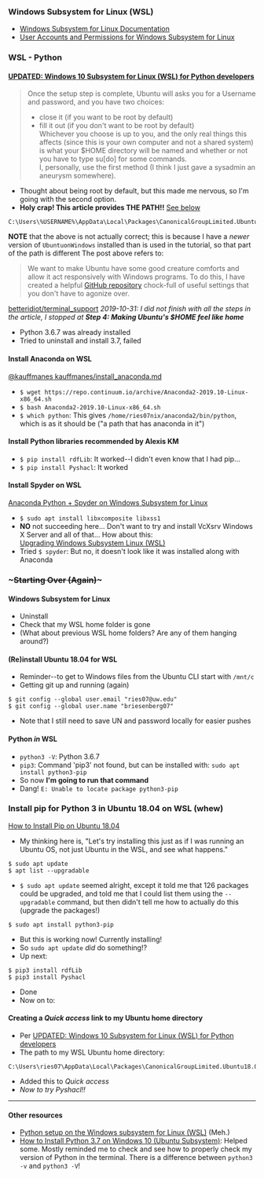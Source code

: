 ### Windows Subsystem for Linux (WSL)
- [Windows Subsystem for Linux Documentation](https://docs.microsoft.com/en-us/windows/wsl/about)
- [User Accounts and Permissions for Windows Subsystem for Linux](https://docs.microsoft.com/en-us/windows/wsl/user-support?redirectedfrom=MSDN)
### WSL - Python
#### [UPDATED: Windows 10 Subsystem for Linux (WSL) for Python developers](https://www.betteridiot.tech/blog/pop/2019/9/updated-windows-10-subsystem-for-linux-wsl-for-python-developers)  

> Once the setup step is complete, Ubuntu will asks you for a Username and password, and you have two choices:  
>  - close it (if you want to be root by default)  
>  - fill it out (if you don't want to be root by default)  
> Whichever you choose is up to you, and the only real things this affects (since this is your own computer and not a shared system) is what your $HOME directory will be named and whether or not you have to type su[do] for some commands.  
> I, personally, use the first method (I think I just gave a sysadmin an aneurysm somewhere).  

 - Thought about being root by default, but this made me nervous, so I'm going with the second option.
- **Holy crap! This article provides THE PATH!!** [See below](https://github.com/briesenberg07/libraryNotes/blob/master/computerNotes.md#Creating-a-*Quick-access*-link-to-my-Ubuntu-home-directory)  
```
C:\Users\%USERNAME%\AppData\Local\Packages\CanonicalGroupLimited.UbuntuonWindows_79rhkp1fndgsc\LocalState\rootfs\home\UBUNTU_USERNAME
```  
**NOTE** that the above is not actually correct; this is because I have a *newer* version of `UbuntuonWindows` installed than is used in the tutorial, so that part of the path is different
The post above refers to:
> We want to make Ubuntu have some good creature comforts and allow it act responsively with Windows programs. To do this, I have created a helpful [GitHub repository](https://github.com/betteridiot/terminal_support) chock-full of useful settings that you don't have to agonize over.  

[betteridiot/terminal_support](https://github.com/betteridiot/terminal_support)
*2019-10-31: I did not finish with all the steps in the article, I stopped at **Step 4: Making Ubuntu's $HOME feel like home***
- Python 3.6.7 was already installed  
- Tried to uninstall and install 3.7, failed
#### Install Anaconda on WSL
[@kauffmanes kauffmanes/install_anaconda.md](https://gist.github.com/kauffmanes/5e74916617f9993bc3479f401dfec7da)
- `$ wget https://repo.continuum.io/archive/Anaconda2-2019.10-Linux-x86_64.sh`
- `$ bash Anaconda2-2019.10-Linux-x86_64.sh`
- `$ which python`: This gives `/home/ries07nix/anaconda2/bin/python`, which is as it should be ("a path that has anaconda in it")
#### Install Python libraries recommended by Alexis KM
- `$ pip install rdfLib`: It worked--I didn't even know that I had pip...
- `$ pip install Pyshacl`: It worked
#### Install Spyder on WSL
[Anaconda Python + Spyder on Windows Subsystem for Linux](https://www.scivision.dev/anaconda-python-with-windows-subsystem-for-linux/)
- `$ sudo apt install libxcomposite libxss1`
- **NO** not succeeding here... Don't want to try and install VcXsrv Windows X Server and all of that...
How about this:  
[Upgrading Windows Subsystem Linux (WSL)](http://notebook.chaopricha.com/?p=116)
- Tried `$ spyder`: But no, it doesn't look like it was installed along with Anaconda

### ~~~Starting Over (Again)~~~
#### Windows Subsystem for Linux
- Uninstall
- Check that my WSL home folder is gone
 - (What about previous WSL home folders? Are any of them hanging around?)
#### (Re)install Ubuntu 18.04 for WSL
- Reminder--to get to Windows files from the Ubuntu CLI start with `/mnt/c`
- Getting git up and running (again)
```
$ git config --global user.email "ries07@uw.edu"
$ git config --global user.name "briesenberg07"
```
- Note that I still need to save UN and password locally for easier pushes
#### Python *in* WSL
- `python3 -V`: Python 3.6.7
- `pip3`: Command 'pip3' not found, but can be installed with: `sudo apt install python3-pip`
 - So now **I'm going to run that command**
- Dang! `E: Unable to locate package python3-pip`
### Install pip for Python 3 in Ubuntu 18.04 on WSL (whew)
[How to Install Pip on Ubuntu 18.04](https://linuxize.com/post/how-to-install-pip-on-ubuntu-18.04/)
- My thinking here is, "Let's try installing this just as if I was running an Ubuntu OS, not just Ubuntu in the WSL, and see what happens."
```
$ sudo apt update
$ apt list --upgradable
```
- `$ sudo apt update` seemed alright, except it told me that 126 packages could be upgraded, and told me that I could list them using the `--upgradable` command, but then didn't tell me how to actually do this (upgrade the packages!)
```
$ sudo apt install python3-pip
```
- But this is working now! Currently installing!
 - So `sudo apt update` *did* do something!?
- Up next:
```
$ pip3 install rdfLib
$ pip3 install Pyshacl
```
- Done
- Now on to:
#### Creating a *Quick access* link to my Ubuntu home directory
- Per [UPDATED: Windows 10 Subsystem for Linux (WSL) for Python developers](https://www.betteridiot.tech/blog/pop/2019/9/updated-windows-10-subsystem-for-linux-wsl-for-python-developers)
- The path to my WSL Ubuntu home directory:
```
C:\Users\ries07\AppData\Local\Packages\CanonicalGroupLimited.Ubuntu18.04onWindows_79rhkp1fndgsc\LocalState\rootfs\home\ries07nix
```
- Added this to *Quick access*
- *Now to try Pyshacl!!*
---
#### Other resources
- [Python setup on the Windows subsystem for Linux (WSL)](https://medium.com/@rhdzmota/python-development-on-the-windows-subsystem-for-linux-wsl-17a0fa1839d) (Meh.)
- [How to Install Python 3.7 on Windows 10 (Ubuntu Subsystem)](https://youtu.be/ueBJnCOcbI4): Helped some. Mostly reminded me to check and see how to properly check my version of Python in the terminal. There is a difference between `python3 -v` and `python3 -V`!
